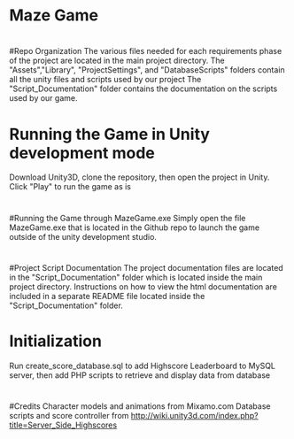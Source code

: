 # Maze Game
# 
#Repo Organization
The various files needed for each requirements phase of the project are located in the main project directory.
The "Assets","Library", "ProjectSettings", and "DatabaseScripts" folders contain all the unity files and scripts used by our project
The "Script_Documentation" folder contains the documentation on the scripts used by our game.
#
# Running the Game in Unity development mode
Download Unity3D, clone the repository, then open the project in Unity. Click "Play" to run the game as is
#
#Running the Game through MazeGame.exe
Simply open the file MazeGame.exe that is located in the Github repo to launch the game outside of the unity development studio.
#
#Project Script Documentation
The project documentation files are located in the "Script_Documentation" folder which is located inside the main project directory.
Instructions on how to view the html documentation are included in a separate README file located inside the "Script_Documentation" folder.
#



# Initialization
Run create_score_database.sql to add Highscore Leaderboard to MySQL server, then add PHP scripts to retrieve and display data from database
#



#
#Credits
Character models and animations from Mixamo.com
Database scripts and score controller from http://wiki.unity3d.com/index.php?title=Server_Side_Highscores
#

